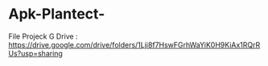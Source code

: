 # Apk-Plantect-
File Projeck G Drive : https://drive.google.com/drive/folders/1Lji8f7HswFGrhWaYiK0H9KiAx1RQrRUs?usp=sharing
